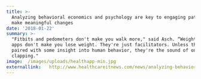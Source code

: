 ```yaml
---
title: >-
  Analyzing behavioral economics and psychology are key to engaging patients to
  make meaningful changes
date: '2018-01-22'
summary: >-
  "Fitbits and pedometers don't make you walk more," said Asch. “Weight loss
  apps don't make you lose weight. They're just facilitators. Unless they're
  paired with some insight into human behavior, they're the sound of one hand
  clapping."
image:  /images/uploads/healthapp-min.jpg
externallink:   http://www.healthcareitnews.com/news/analyzing-behavioral-economics-and-psychology-are-key-engaging-patients-make-meaningful-changes
---
```


